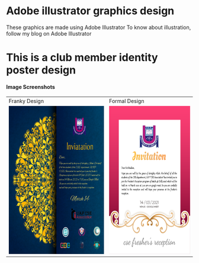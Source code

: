# Adobe illustrator graphics design
 These graphics are made using Adobe Illustrator  To know about illustration, follow my blog on Adobe Illustrator


# This is a club member identity poster design


#### Image Screenshots

<table>
  <tr>
    <td>Franky Design</td>
     <td>Formal Design</td>
  </tr>
  <tr>
    <td><img src="https://github.com/Rayhan1996/Adobe-illustrator-graphics-design/blob/main/Invitation%20Card%20Design/Invitation%20Card%20%5BFranky%20design%5D.png" width="380"       height="400"></td>
    <td><img src="https://github.com/Rayhan1996/Adobe-illustrator-graphics-design/blob/main/Invitation%20Card%20Design/Invitation%20Card%20%5Bformal%20design%5D.png" width="320" height="400"></td>
  </tr>
 </table>



